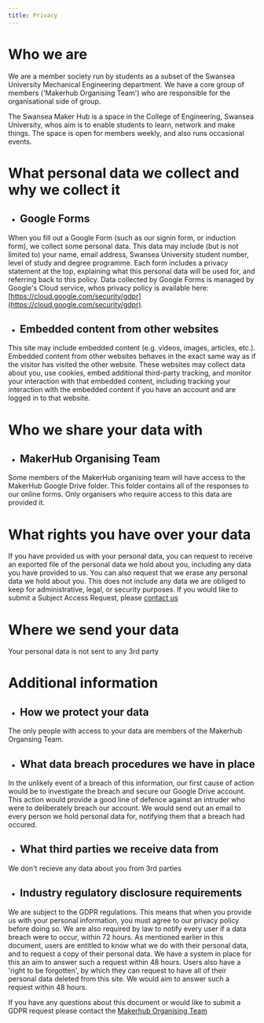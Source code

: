 ```yaml
---
title: Privacy
---
```


# Who we are
We are a member society run by students as a subset of the Swansea University Mechanical Engineering department. We have a core group of members ('Makerhub Organising Team') who are responsible for the organisational side of group.

The Swansea Maker Hub is a space in the College of Engineering, Swansea University, whos aim is to enable students to learn, network and make things. The space is open for members weekly, and also runs occasional events.

# What personal data we collect and why we collect it
* ## Google Forms
When you fill out a Google Form (such as our signin form, or induction form), we collect some personal data. This data may include (but is not limited to) your name, email address, Swansea University student number, level of study and degree programme. 
Each form includes a privacy statement at the top, explaining what this personal data will be used for, and referring back to this policy.
Data collected by Google Forms is managed by Google's Cloud service, whos privacy policy is available here: [https://cloud.google.com/security/gdpr](https://cloud.google.com/security/gdpr).

* ## Embedded content from other websites
This site may include embedded content (e.g. videos, images, articles, etc.). Embedded content from other websites behaves in the exact same way as if the visitor has visited the other website.
These websites may collect data about you, use cookies, embed additional third-party tracking, and monitor your interaction with that embedded content, including tracking your interaction with the embedded content if you have an account and are logged in to that website.

# Who we share your data with
* ## MakerHub Organising Team
Some members of the MakerHub organising team will have access to the MakerHub Google Drive folder. This folder contains all of the responses to our online forms. Only organisers who require access to this data are provided it.

# What rights you have over your data
If you have provided us with your personal data, you can request to receive an exported file of the personal data we hold about you, including any data you have provided to us. You can also request that we erase any personal data we hold about you. This does not include any data we are obliged to keep for administrative, legal, or security purposes. If you would like to submit a Subject Access Request, please [contact us](https://swanseamakerhub.co.uk/contact)

# Where we send your data
Your personal data is not sent to any 3rd party

# Additional information
* ## How we protect your data
The only people with access to your data are members of the Makerhub Organsing Team.

* ## What data breach procedures we have in place
In the unlikely event of a breach of this information, our first cause of action would be to investigate the breach and secure our Google Drive account. This action would provide a good line of defence against an intruder who were to deliberately breach our account. We would send out an email to every person we hold personal data for, notifying them that a breach had occured.

* ## What third parties we receive data from
We don't recieve any data about you from 3rd parties

* ## Industry regulatory disclosure requirements
We are subject to the GDPR regulations. This means that when you provide us with your personal information, you must agree to our privacy policy before doing so. We are also required by law to notify every user if a data breach were to occur, within 72 hours. As mentioned earlier in this document, users are entitled to know what we do with their personal data, and to request a copy of their personal data. We have a system in place for this an aim to answer such a request within 48 hours. Users also have a 'right to be forgotten', by which they can request to have all of their personal data deleted from this site. We would aim to answer such a request within 48 hours.

If you have any questions about this document or would like to submit a GDPR request please contact the [Makerhub Organising Team](https://swanseamakerhub.co.uk/contact)
